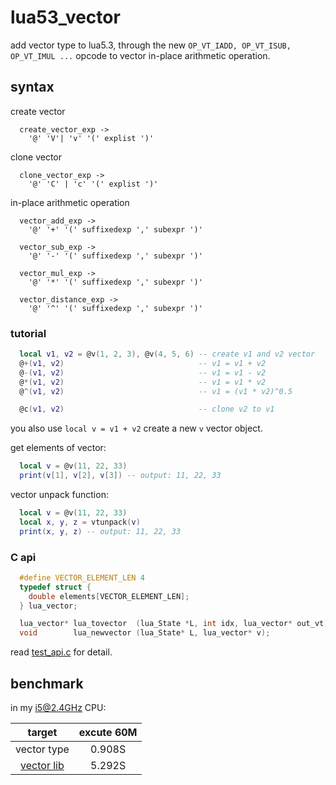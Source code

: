 # lua53_vector
  add vector type to lua5.3, through the new `OP_VT_IADD, OP_VT_ISUB, OP_VT_IMUL ...` opcode to vector in-place arithmetic operation.

## syntax
create vector
```
  create_vector_exp ->
    '@' 'V'| 'v' '(' explist ')'
```

clone vector
```
  clone_vector_exp ->
    '@' 'C' | 'c' '(' explist ')'
```

in-place arithmetic operation
```
  vector_add_exp ->
    '@' '+' '(' suffixedexp ',' subexpr ')'

  vector_sub_exp ->
    '@' '-' '(' suffixedexp ',' subexpr ')'

  vector_mul_exp ->
    '@' '*' '(' suffixedexp ',' subexpr ')'

  vector_distance_exp ->
    '@' '^' '(' suffixedexp ',' subexpr ')'
```

### tutorial
~~~.lua
  local v1, v2 = @v(1, 2, 3), @v(4, 5, 6) -- create v1 and v2 vector
  @+(v1, v2)                              -- v1 = v1 + v2
  @-(v1, v2)                              -- v1 = v1 - v2
  @*(v1, v2)                              -- v1 = v1 * v2
  @^(v1, v2)                              -- v1 = (v1 * v2)^0.5

  @c(v1, v2)                              -- clone v2 to v1
~~~
you also use `local v = v1 + v2` create a new `v` vector object.

get elements of vector:
~~~.lua
  local v = @v(11, 22, 33)
  print(v[1], v[2], v[3]) -- output: 11, 22, 33
~~~

vector unpack function:
~~~.lua
  local v = @v(11, 22, 33)
  local x, y, z = vtunpack(v)
  print(x, y, z) -- output: 11, 22, 33
~~~

### C api
~~~.c
  #define VECTOR_ELEMENT_LEN 4
  typedef struct {
    double elements[VECTOR_ELEMENT_LEN];
  } lua_vector;

  lua_vector* lua_tovector  (lua_State *L, int idx, lua_vector* out_vt);   // [-0, +0, -]
  void        lua_newvector (lua_State* L, lua_vector* v);                 // [-0, +1, e]
~~~
read [test_api.c](https://github.com/lvzixun/lua53_vector/blob/master/test/test_api.c) for detail.




## benchmark
in my i5@2.4GHz CPU:

| target | excute 60M |
|:------:|:----------:|
| vector type | 0.908S |
| [vector lib](https://github.com/lvzixun/lua53_vector/blob/master/test/vector.c) | 5.292S |